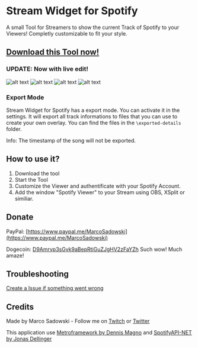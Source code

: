 # Stream Widget for Spotify
A small Tool for Streamers to show the current Track of Spotify to your Viewers! Completly customizable to fit your style.

## [Download this Tool now!](https://github.com/MarcoPNS/Spotify-Stream-Widget/releases)

### UPDATE: Now with live edit!
![alt text](https://github.com/MarcoPNS/Spotify-Stream-Widget/blob/main/img/widget-for-spotify-presentation.gif?raw=true "Gif")
![alt text](https://github.com/MarcoPNS/Spotify-Stream-Widget/blob/main/img/screen.jpg?raw=true "Screenshot")
![alt text](https://github.com/MarcoPNS/Spotify-Stream-Widget/blob/main/img/screen2.jpg?raw=true "Screenshot")
![alt text](https://github.com/MarcoPNS/Spotify-Stream-Widget/blob/main/img/screen3.jpg?raw=true "Screenshot")

### Export Mode
Stream Widget for Spotify has a export mode. You can activate it in the settings. It will export all track informations to files that you can use to create your own overlay.
You can find the files in the `\exported-details` folder.

Info: The timestamp of the song will not be exported.

## How to use it?
1. Download the tool
2. Start the Tool
3. Customize the Viewer and authentificate with your Spotify Account.
4. Add the window "Spotify Viewer" to your Stream using OBS, XSplit or similiar.

## Donate
PayPal: [https://www.paypal.me/MarcoSadowski](https://www.paypal.me/MarcoSadowski)

Dogecoin: [D9Amrvp3sGvk9aBepRtiGuZJgHV2zFaYZh](https://dogechain.info/address/D9Amrvp3sGvk9aBepRtiGuZJgHV2zFaYZh)
Such wow! Much amaze!

## Troubleshooting

[Create a Issue if something went wrong](https://github.com/MarcoPNS/Spotify-Stream-Widget/issues)

## Credits
Made by Marco Sadowski - Follow me on [Twitch](https://www.twitch.tv/marcnado) or [Twitter](https://twitter.com/MarcoSadowski)

This application use [Metroframework by Dennis Magno](https://github.com/dennismagno/metroframework-modern-ui) and [SpotifyAPI-NET by Jonas Dellinger](https://github.com/JohnnyCrazy/SpotifyAPI-NET)
